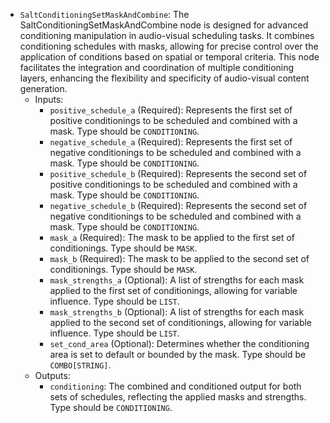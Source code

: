 - `SaltConditioningSetMaskAndCombine`: The SaltConditioningSetMaskAndCombine node is designed for advanced conditioning manipulation in audio-visual scheduling tasks. It combines conditioning schedules with masks, allowing for precise control over the application of conditions based on spatial or temporal criteria. This node facilitates the integration and coordination of multiple conditioning layers, enhancing the flexibility and specificity of audio-visual content generation.
    - Inputs:
        - `positive_schedule_a` (Required): Represents the first set of positive conditionings to be scheduled and combined with a mask. Type should be `CONDITIONING`.
        - `negative_schedule_a` (Required): Represents the first set of negative conditionings to be scheduled and combined with a mask. Type should be `CONDITIONING`.
        - `positive_schedule_b` (Required): Represents the second set of positive conditionings to be scheduled and combined with a mask. Type should be `CONDITIONING`.
        - `negative_schedule_b` (Required): Represents the second set of negative conditionings to be scheduled and combined with a mask. Type should be `CONDITIONING`.
        - `mask_a` (Required): The mask to be applied to the first set of conditionings. Type should be `MASK`.
        - `mask_b` (Required): The mask to be applied to the second set of conditionings. Type should be `MASK`.
        - `mask_strengths_a` (Optional): A list of strengths for each mask applied to the first set of conditionings, allowing for variable influence. Type should be `LIST`.
        - `mask_strengths_b` (Optional): A list of strengths for each mask applied to the second set of conditionings, allowing for variable influence. Type should be `LIST`.
        - `set_cond_area` (Optional): Determines whether the conditioning area is set to default or bounded by the mask. Type should be `COMBO[STRING]`.
    - Outputs:
        - `conditioning`: The combined and conditioned output for both sets of schedules, reflecting the applied masks and strengths. Type should be `CONDITIONING`.
